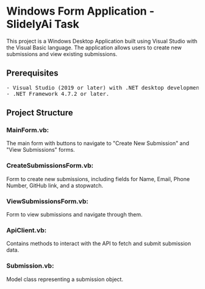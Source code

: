 # Windows Form Application - SlidelyAi Task
This project is a Windows Desktop Application built using Visual Studio with the Visual Basic language. The application allows users to create new submissions and view existing submissions.

## Prerequisites
<pre>
- Visual Studio (2019 or later) with .NET desktop development workload installed.
- .NET Framework 4.7.2 or later.
</pre>

## Project Structure
### MainForm.vb: 
 The main form with buttons to navigate to "Create New Submission" and "View Submissions" forms.
### CreateSubmissionsForm.vb:
 Form to create new submissions, including fields for Name, Email, Phone Number, GitHub link, and a stopwatch.
### ViewSubmissionsForm.vb: 
 Form to view submissions and navigate through them.
### ApiClient.vb:
 Contains methods to interact with the API to fetch and submit submission data.
### Submission.vb: 
 Model class representing a submission object.
 
